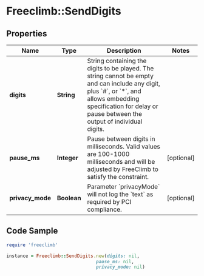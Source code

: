 # Freeclimb::SendDigits

## Properties

Name | Type | Description | Notes
------------ | ------------- | ------------- | -------------
**digits** | **String** | String containing the digits to be played. The string cannot be empty and can include any digit, plus &#x60;#&#x60;, or &#x60;*&#x60;, and allows embedding specification for delay or pause between the output of individual digits. | 
**pause_ms** | **Integer** | Pause between digits in milliseconds. Valid values are 100-1000 milliseconds and will be adjusted by FreeClimb to satisfy the constraint. | [optional] 
**privacy_mode** | **Boolean** | Parameter &#x60;privacyMode&#x60; will not log the &#x60;text&#x60; as required by PCI compliance. | [optional] 

## Code Sample

```ruby
require 'freeclimb'

instance = Freeclimb::SendDigits.new(digits: nil,
                                 pause_ms: nil,
                                 privacy_mode: nil)
```


